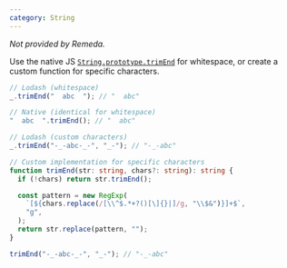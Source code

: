```yaml
---
category: String
---
```


_Not provided by Remeda._

Use the native JS [`String.prototype.trimEnd`](https://developer.mozilla.org/en-US/docs/Web/JavaScript/Reference/Global_Objects/String/trimEnd) for whitespace, or create a custom function for specific characters.

```ts
// Lodash (whitespace)
_.trimEnd("  abc  "); // "  abc"

// Native (identical for whitespace)
"  abc  ".trimEnd(); // "  abc"

// Lodash (custom characters)
_.trimEnd("-_-abc-_-", "_-"); // "-_-abc"

// Custom implementation for specific characters
function trimEnd(str: string, chars?: string): string {
  if (!chars) return str.trimEnd();

  const pattern = new RegExp(
    `[${chars.replace(/[\\^$.*+?()[\]{}|]/g, "\\$&")}]+$`,
    "g",
  );
  return str.replace(pattern, "");
}

trimEnd("-_-abc-_-", "_-"); // "-_-abc"
```
